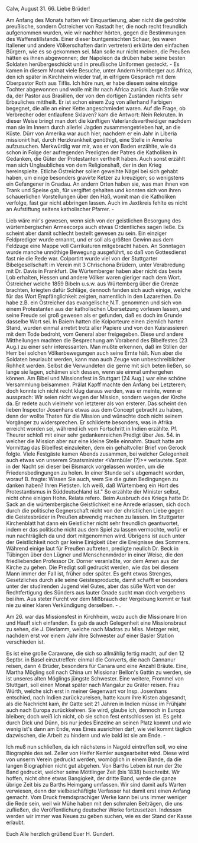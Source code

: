  Calw, August 31. 66.
Liebe Brüder!

Am Anfang des Monats hatten wir Einquartierung, aber nicht die gedrohte preußische, sondern Östreicher von Rastadt her, die noch recht freundlich aufgenommen wurden, wie wir nachher hörten, gegen die Bestimmungen des Waffenstillstands. Einer dieser buntgemischten Schaar, (es waren Italiener und andere Völkerschaften darin vertreten) erklärte den einfachen Bürgern, wie es so gekommen sei. Man solle nur nicht meinen, die Preußen hätten es ihnen abgewonnen; der Napoleon da drüben habe seine besten Soldaten herübergeschickt und in preußische Uniformen gesteckt. - Es kamen in diesem Monat viele Besuche, unter Andern Hornberger aus Africa, den ich später in Kirchheim wieder traf, in eifrigem Gespräch mit dem Oberpastor Roth aus Tiflis. Ich höre nun, er habe diesem seine einzige Tochter abgewonnen und wolle mit ihr nach Africa zurück. Auch Ströle war da, der Pastor aus Brasilien, der von den dortigen Zuständen nichts sehr Erbauliches mittheilt. Er ist schon einem Zug von allerhand Farbigen begegnet, die alle an einer Kette angeschmiedet waren. Auf die Frage, ob Verbrecher oder entlaufene Sklaven? kam die Antwort: Nein Rekruten. In dieser Weise bringt man dort die künftigen Vaterlandsvertheidiger nachdem man sie im Innern durch allerlei Jagden zusammengetrieben hat, an die Küste. Dürr von Amerika war auch hier, nachdem er ein Jahr in Liberia missionirt hat, durch Herzkrankheit genöthigt, eine Stelle in Amerika aufzusuchen. Merkwürdig war mir, was er von Baden erzählte, wie da schon in Folge der aufregenden Predigten der Patres die Katholiken in Gedanken, die Güter der Protestanten vertheilt haben. Auch sonst erzählt man sich Unglaubliches von dem Religionshaß, der in den Krieg hereinspielte. Etliche Östreicher sollen geweihte Nägel bei sich gehabt haben, um einige besonders gravirte Ketzer zu kreuzigen; so wenigstens ein Gefangener in Gnadau. An andern Orten haben sie, was man ihnen von Trank und Speise gab, für vergiftet gehalten und konnten sich von ihren schauerlichen Vorstellungen über den Haß, womit man die Katholiken verfolge, fast gar nicht abbringen lassen. Auch im Jaxtkreis fehlte es nicht an Aufstiftung seitens katholischer Pfarrer. -

Lieb wäre mir's gewesen, wenn sich von der geistlichen Besorgung des würtembergischen Armeecorps auch etwas Ordentliches sagen ließe. Es scheint aber damit schlecht bestellt gewesen zu sein. Ein einziger Feldprediger wurde ernannt, und er soll als größten Gewinn aus dem Feldzuge eine Mappe voll Carrikaturen mitgebracht haben. An Sonntagen wurde manche unnöthige Bewegung ausgeführt, so daß von Gottesdienst fast nie die Rede war. Colportirt wurde viel von der Stuttgarter Bibelgesellschaft im Verein mit 3 Chrischona Brüdern, unter Verabredung mit Dr. Davis in Frankfurt. Die Würtemberger haben aber nicht das beste Lob erhalten, Hessen und andere Völker waren gieriger nach dem Wort. Östreicher welche 1859 Bibeln u.s.w. aus Würtemberg über die Grenze brachten, kriegten dafür Schläge, dennoch fanden sich auch einige, welche für das Wort Empfänglichkeit zeigten, namentlich in den Lazarethen. Da habe z.B. ein Östreicher das evangelische N.T. genommen und sich von einem Protestanten aus der katholischen Übersetzung vorlesen lassen, und seine Freude sei groß gewesen als er gefunden, daß es doch im Grunde dasselbe Wort sei. In Baiern hatten die Kolporteure einen ziemlich harten Stand, wurden einmal arretirt trotz aller Papiere und von den Kuisrassieren mit dem Tode bedroht, vom General aber freigegeben. Diese und andere Mittheilungen machten die Besprechung am Vorabend des Bibelfestes (23 Aug.) zu einer sehr interessanten. Man mußte erkennen, daß im Stillen der Herr bei solchen Völkerbewegungen auch seine Ernte hält. Nun aber die Soldaten beurlaubt werden, kann man auch Zeuge von unbeschreiblicher Rohheit werden. Selbst die Verwundeten die gerne mit sich beten ließen, so lange sie lagen, schämen sich dessen, wenn sie einmal umhergehen können. 
Am Bibel und Missionsfest in Stuttgart (24 Aug.) war eine schöne Versammlung beisammen. Prälat Kapff machte den Anfang bei Letzterem; doch konnte ich nicht recht klug daraus werden, was er meinte, wenn er aussprach: Wir seien nicht wegen der Mission, sondern wegen der Kirche da. Er redete auch vielmehr von letzterer als von ersterer. Das scheint den lieben Inspector Josenhans etwas aus dem Concept gebracht zu haben, denn der wollte Thaten für die Mission und wünschte doch nicht seinem Vorgänger zu widersprechen. Er schilderte besonders, was in Afrika erreicht worden sei, während ich vom Fortschritt in Indien erzählte. Pf. Theurer schloß mit einer sehr gedankenreichen Predigt über Jes. 54. in welcher die Mission aber nur eine kleine Stelle einnahm. Staudt hatte am Vormittag das Bibelfest einzuleiten, dem ein gehaltvoller Brief von Gerock folgte. Viele Festgäste kamen Abends zusammen, bei welcher Gelegenheit auch etwas von unserem Staatsminister <Varnbüler (?)>* verlautete. Spät in der Nacht sei dieser bei Bismarck vorgelassen worden, um die Friedensbedingungen zu holen. In einer Stunde sei's abgemacht worden, worauf B. fragte: Wissen Sie auch, wem Sie die guten Bedingungen zu danken haben? Ihren Pietisten. Ich weiß, daß Würtemberg ein Hort des Protestantismus in Süddeutschland ist." So erzählte der Minister selbst, nicht ohne einigen Hohn. Relata refero. Beim Ausbruch des Kriegs hatte Dr. Sack an die würtembergische Geistlichkeit eine Anrede erlassen, sich doch durch die politische Gegnerschaft nicht von der christlichen Liebe gegen die Geistesbrüder in Preußen abwendig machen zu lassen. Im Stuttgarter Kirchenblatt hat dann ein Geistlicher nicht sehr freundlich geantwortet, indem er das politische nicht aus dem Spiel zu lassen vermochte, wofür er nun nachträglich da und dort mitgenommen wird. Übrigens ist auch unter der Geistlichkeit noch gar keine Einigkeit über die Ereignisse des Sommers. Während einige laut für Preußen auftreten, predigte neulich Dr. Beck in Tübingen über den Lügner und Menschenmörder in einer Weise, die den friedliebenden Professor Dr. Dorner veranlaßte, vor dem Amen aus der Kirche zu gehen. Die Predigt soll gedruckt werden, wie das bei diesem Mann immer der Fall ist, früher oder später. Es geht etwas Strenges, Gesetzliches durch alle seine Geistesproducte, damit schafft er besonders unter der studirenden Jugend viel Gutes, aber das süße Wort von der Rechtfertigung des Sünders aus lauter Gnade sucht man doch vergebens bei ihm. Aus steter Furcht vor dem Mißbrauch der Vergebung kommt er fast nie zu einer klaren Verkündigung derselben. - .

Am 26. war das Missionsfest in Kirchheim, wozu auch die Missionare Irion und Hauff sich einfanden. Es gab da auch Gelegenheit eine Missionsbraut zu sehen, die J. Dierlamm, welche nach Madras zu Miss. Metzger reist, nachdem erst vor einem Jahr ihre Schwester auf einer Basler Station verschieden ist.

Es ist eine große Carawane, die sich so allmählig fertig macht, auf den 12 Septbr. in Basel einzutreffen: einmal die Converts, die nach Cannanur reisen, dann 4 Brüder, besonders für Canara und eine Anzahl Bräute. Eine, Martha Mögling soll nach China um Missionar Bellon's Gattin zu werden, sie ist unseres alten Möglings jüngste Schwester. Eine weitere, Frommel von Stuttgart, soll einen Monat später nach Mangalur zu Gräter reisen. Frau Würth, welche sich erst in meiner Gegenwart vor Insp. Josenhans entschied, nach Indien zurückzureisen, hatte kaum ihre Kisten abgesandt, als die Nachricht kam, ihr Gatte seit 21 Jahren in Indien müsse im Frühjahr auch nach Europa zurückkehren. Sie wird, glaube ich, dennoch in Europa bleiben; doch weiß ich nicht, ob sie schon fest entschlossen ist. Es geht durch Dick und Dünn, bis nur jedes Einzelne an seinen Platz kommt und wie wenig ist's dann am Ende, was Eines ausrichten darf, wie viel kommt täglich dazwischen, die Arbeit zu hindern und wie bald ist sie am Ende. -

Ich muß nun schließen, da ich nächstens in Nagold eintreffen soll, wo eine Biographie des sel. Zeller von Helfer Kemler ausgearbeitet wird. Diese wird von unserm Verein gedruckt werden, womöglich in einem Bande, da die langen Biographien nicht gut abgehen. Von Barths Leben ist nun der 2te Band gedruckt, welcher seine Möttlinger Zeit (bis 1838) beschreibt. Wir hoffen, nicht ohne etwas Bangigkeit, der dritte Band, werde die ganze übrige Zeit bis zu Barths Heimgang umfassen. Wir sind damit aufs Warten verwiesen, denn der vielbeschäftigte Verfasser hat damit erst einen Anfang gemacht. Vom Druck fremdsprachiger Werke kann bei uns immer weniger die Rede sein, weil wir Mühe haben mit den schmalen Beiträgen, die uns zufließen, die Veröffentlichung deutscher Werke fortzusetzen. Indessen werden wir immer was Neues zu geben suchen, wie es der Stand der Kasse erlaubt.

Euch Alle herzlich grüßend Euer
 H. Gundert.

